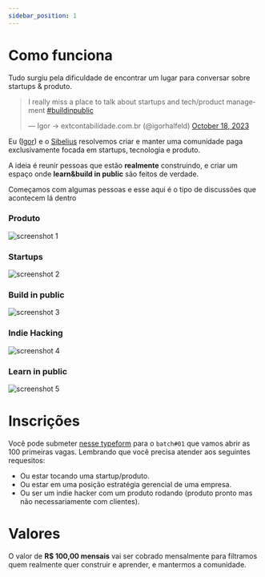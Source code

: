 ```yaml
---
sidebar_position: 1
---
```


# Como funciona

Tudo surgiu pela dificuldade de encontrar um lugar para conversar sobre startups & produto.

<blockquote class="twitter-tweet"><p lang="en" dir="ltr">I really miss a place to talk about startups and tech/product management <a href="https://twitter.com/hashtag/buildinpublic?src=hash&amp;ref_src=twsrc%5Etfw">#buildinpublic</a></p>&mdash; Igor → extcontabilidade.com.br (@igorhalfeld) <a href="https://twitter.com/igorhalfeld/status/1714661952037835065?ref_src=twsrc%5Etfw">October 18, 2023</a></blockquote> <script async src="https://platform.twitter.com/widgets.js" charset="utf-8"></script>

Eu ([Igor](https://twitter.com/igorhalfeld)) e o [Sibelius](https://twitter.com/sseraphini) resolvemos criar e manter uma
comunidade paga exclusivamente focada em startups, tecnologia e produto.

A ideia é reunir pessoas que estão **realmente** construindo, e criar um espaço onde **learn&build in public**
são feitos de verdade.

Começamos com algumas pessoas e esse aqui é o tipo de discussões que acontecem lá dentro

### Produto

![screenshot 1](/img/sp-1.png)

### Startups

![screenshot 2](/img/sp-2.png)

### Build in public

![screenshot 3](/img/sp-3.png)

### Indie Hacking

![screenshot 4](/img/sp-4.png)

### Learn in public

![screenshot 5](/img/sp-5.png)

# Inscrições

Você pode submeter [nesse typeform](https://4581xc9dqp5.typeform.com/to/y8KecF8w) para o `batch#01` que vamos abrir as 100 primeiras vagas.
Lembrando que você precisa atender aos seguintes requesitos:

- Ou estar tocando uma startup/produto.
- Ou estar em uma posição estratégia gerencial de uma empresa.
- Ou ser um indie hacker com um produto rodando (produto pronto mas não necessariamente com clientes).

# Valores

O valor de **R$ 100,00 mensais** vai ser cobrado mensalmente para filtramos quem realmente quer construir e aprender, e
mantermos a comunidade.

